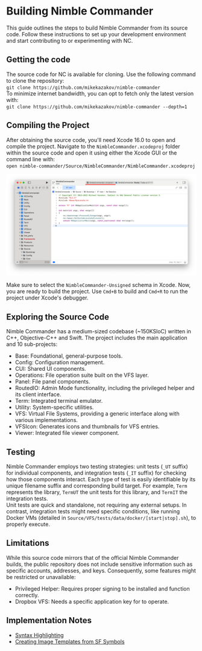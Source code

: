 # Building Nimble Commander
This guide outlines the steps to build Nimble Commander from its source code. Follow these instructions to set up your development environment and start contributing to or experimenting with NC.

## Getting the code
The source code for NC is available for cloning. Use the following command to clone the repository:  
`git clone https://github.com/mikekazakov/nimble-commander`  
To minimize internet bandwidth, you can opt to fetch only the latest version with:  
`git clone https://github.com/mikekazakov/nimble-commander --depth=1`

## Compiling the Project
After obtaining the source code, you'll need Xcode 16.0 to open and compile the project. Navigate to the `NimbleCommander.xcodeproj` folder within the source code and open it using either the Xcode GUI or the command line with:  
`open nimble-commander/Source/NimbleCommander/NimbleCommander.xcodeproj`  

![](schema.png)

Make sure to select the `NimbleCommander-Unsigned` schema in Xcode. Now, you are ready to build the project. Use `Cmd+B` to build and `Cmd+R` to run the project under Xcode's debugger.

## Exploring the Source Code
Nimble Commander has a medium-sized codebase (~150KSloC) written in C++, Objective-C++ and Swift. The project includes the main application and 10 sub-projects:
  * Base: Foundational, general-purpose tools.
  * Config: Configuration management.
  * CUI: Shared UI components.
  * Operations: File operation suite built on the VFS layer.
  * Panel: File panel components.
  * RoutedIO: Admin Mode functionality, including the privileged helper and its client interface.
  * Term: Integrated terminal emulator.
  * Utility: System-specific utilities.
  * VFS: Virtual File Systems, providing a generic interface along with various implementations.
  * VFSIcon: Generates icons and thumbnails for VFS entries.
  * Viewer: Integrated file viewer component.

## Testing
Nimble Commander employs two testing strategies: unit tests (`_UT` suffix) for individual components, and integration tests (`_IT` suffix) for checking how those components interact. Each type of test is easily identifiable by its unique filename suffix and corresponding build target. For example, `Term` represents the library, `TermUT` the unit tests for this library, and `TermIT` the integration tests.  
Unit tests are quick and standalone, not requiring any external setups. In contrast, integration tests might need specific conditions, like running Docker VMs (detailed in `Source/VFS/tests/data/docker/[start|stop].sh`), to properly execute.  

## Limitations
While this source code mirrors that of the official Nimble Commander builds, the public repository does not include sensitive information such as specific accounts, addresses, and keys. Consequently, some features might be restricted or unavailable:
  * Privileged Helper: Requires proper signing to be installed and function correctly.
  * Dropbox VFS: Needs a specific application key for to operate.
  
## Implementation Notes
  * [Syntax Highlighting](SyntaxHighlighting.md)
  * [Creating Image Templates from SF Symbols](ImageTemplatesFromSFSymbols.md)
